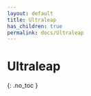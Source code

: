 ```yaml
---
layout: default
title: Ultraleap
has_children: true
permalink: docs/Ultraleap
---
```


# Ultraleap
{: .no_toc }